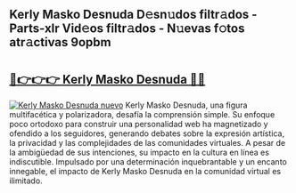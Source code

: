 ## Kerly Masko Desnuda D𝚎sn𝚞dos filtr𝚊dos - Parts-xIr Vid𝚎os filtr𝚊dos - N𝚞evas f𝚘tos atr𝚊ctivas 9opbm

# <h2><a href="http://mb18ndl.tromn.icu/?c=Kerly+Masko+Desnuda">🔗👉👉👉 Kerly Masko Desnuda 🔗🔗</a></h2>

[![Kerly Masko Desnuda nuevo](https://i.imgur.com/pEAQMta.gif)](http://mb18ndl.tromn.icu/?c=Kerly+Masko+Desnuda)
Kerly Masko Desnuda, una figura multifacética y polarizadora, desafía la comprensión simple. Su enfoque poco ortodoxo para construir una personalidad web ha magnetizado y ofendido a los seguidores, generando debates sobre la expresión artística, la privacidad y las complejidades de las comunidades virtuales. A pesar de la ambigüedad de sus intenciones, su impacto en la cultura en línea es indiscutible. Impulsado por una determinación inquebrantable y un encanto innegable, el impacto de Kerly Masko Desnuda en la comunidad virtual es ilimitado.

